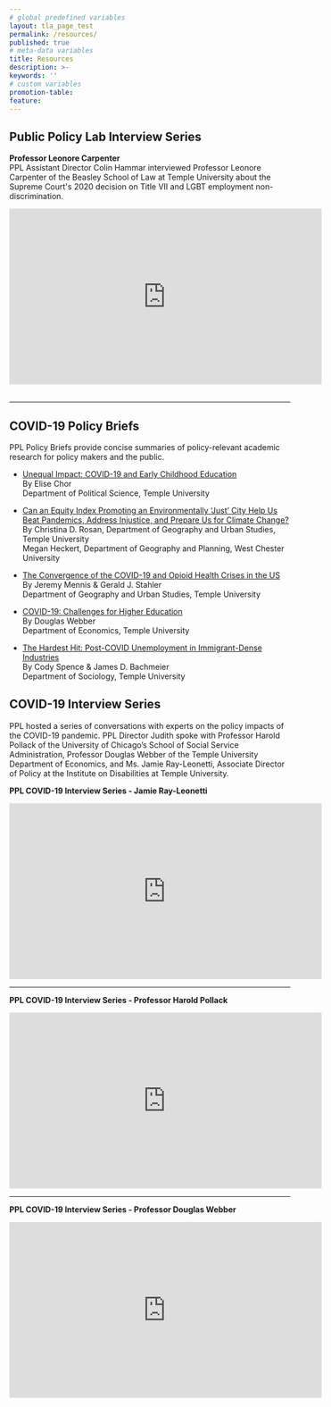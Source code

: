 ```yaml
---
# global predefined variables
layout: tla_page_test
permalink: /resources/
published: true
# meta-data variables
title: Resources
description: >-
keywords: ''
# custom variables
promotion-table: 
feature: 
---
```

## Public Policy Lab Interview Series
**Professor Leonore Carpenter**<br>
PPL Assistant Director Colin Hammar interviewed Professor Leonore Carpenter of the Beasley School of Law at Temple University about the Supreme Court's 2020 decision on Title VII and LGBT employment non-discrimination.

<div align="center" class="video-container"><iframe width="560" height="315" src="https://www.youtube.com/embed/d13ZO2XR9A0" frameborder="0" allow="accelerometer; autoplay; encrypted-media; gyroscope; picture-in-picture" allowfullscreen></iframe></div><br>

___

## COVID-19 Policy Briefs
PPL Policy Briefs provide concise summaries of policy-relevant academic research for policy makers and the public.

- [Unequal Impact: COVID-19 and Early Childhood Education](https://liberalarts.temple.edu/sites/liberalarts/files/PPL%20Policy%20Brief%20No.4_090320.pdf)<br> 
By Elise Chor<br> 
Department of Political Science, Temple University

- [Can an Equity Index Promoting an Environmentally ‘Just’ City Help Us Beat Pandemics, Address Injustice, and Prepare Us for Climate Change?](https://liberalarts.temple.edu/sites/liberalarts/files/PPL%20Policy%20Brief%20No.5_updated_090320.pdf)<br> 
By Christina D. Rosan, Department of Geography and Urban Studies, Temple University<br> 
Megan Heckert, Department of Geography and Planning, West Chester University

- [The Convergence of the COVID-19 and Opioid Health Crises in the US](https://liberalarts.temple.edu/sites/liberalarts/files/PPL%20Policy%20Brief%20No.1_081820.pdf)<br> 
By Jeremy Mennis & Gerald J. Stahler<br> 
Department of Geography and Urban Studies, Temple University

- [COVID-19: Challenges for Higher Education](https://liberalarts.temple.edu/sites/liberalarts/files/PPL%20Policy%20Brief%20No.2_081820.pdf)<br> 
By Douglas Webber<br> 
Department of Economics, Temple University

- [The Hardest Hit: Post-COVID Unemployment in Immigrant-Dense Industries](https://liberalarts.temple.edu/sites/liberalarts/files/PPL%20Policy%20Brief%20No.3_081820.pdf)<br> 
By Cody Spence & James D. Bachmeier<br> 
Department of Sociology, Temple University

## COVID-19 Interview Series
PPL hosted a series of conversations with experts on the policy impacts of the COVID-19 pandemic. PPL Director Judith spoke with Professor Harold Pollack of the University of Chicago’s School of Social Service Administration, Professor Douglas Webber of the Temple University Department of Economics, and Ms. Jamie Ray-Leonetti, Associate Director of Policy at the Institute on Disabilities at Temple University.

**PPL COVID-19 Interview Series - Jamie Ray-Leonetti**<br>

<div align="center" class="video-container"><iframe width="560" height="315" src="https://www.youtube.com/embed/eTQnEIxOylY" frameborder="0" allow="accelerometer; autoplay; encrypted-media; gyroscope; picture-in-picture" allowfullscreen></iframe></div>

___

**PPL COVID-19 Interview Series - Professor Harold Pollack**<br>

<div align="center" class="video-container"><iframe width="560" height="315" src="https://www.youtube.com/embed/ep2VS3mhYZw" frameborder="0" allow="accelerometer; autoplay; encrypted-media; gyroscope; picture-in-picture" allowfullscreen></iframe></div>

___

**PPL COVID-19 Interview Series - Professor Douglas Webber**<br>

<div align="center" class="video-container"><iframe width="560" height="315" src="https://www.youtube.com/embed/Cruvb63O3Fo" frameborder="0" allow="accelerometer; autoplay; encrypted-media; gyroscope; picture-in-picture" allowfullscreen></iframe></div>
